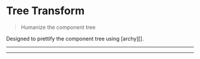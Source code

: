 # Tree Transform

> Humanize the component tree

Designed to prettify the component tree using [archy][].

<? @include {=readme}
      install.md  ?>

***
<!-- @toc -->
***

<? @include {=readme} usage.md ?>

<? @include ../../../doc/readme/license.md ?>
<? @include ../../../doc/readme/links.md ?>
